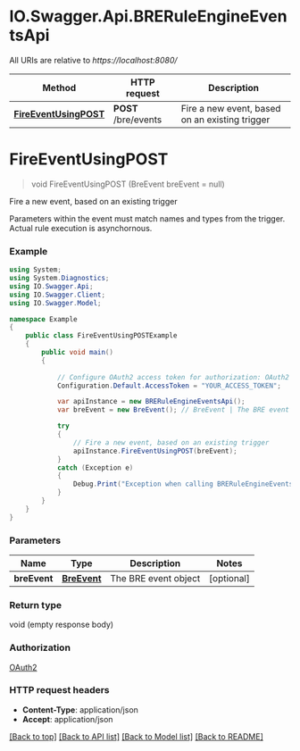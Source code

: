 # IO.Swagger.Api.BRERuleEngineEventsApi

All URIs are relative to *https://localhost:8080/*

Method | HTTP request | Description
------------- | ------------- | -------------
[**FireEventUsingPOST**](BRERuleEngineEventsApi.md#fireeventusingpost) | **POST** /bre/events | Fire a new event, based on an existing trigger


<a name="fireeventusingpost"></a>
# **FireEventUsingPOST**
> void FireEventUsingPOST (BreEvent breEvent = null)

Fire a new event, based on an existing trigger

Parameters within the event must match names and types from the trigger. Actual rule execution is asynchornous.

### Example
```csharp
using System;
using System.Diagnostics;
using IO.Swagger.Api;
using IO.Swagger.Client;
using IO.Swagger.Model;

namespace Example
{
    public class FireEventUsingPOSTExample
    {
        public void main()
        {
            
            // Configure OAuth2 access token for authorization: OAuth2
            Configuration.Default.AccessToken = "YOUR_ACCESS_TOKEN";

            var apiInstance = new BRERuleEngineEventsApi();
            var breEvent = new BreEvent(); // BreEvent | The BRE event object (optional) 

            try
            {
                // Fire a new event, based on an existing trigger
                apiInstance.FireEventUsingPOST(breEvent);
            }
            catch (Exception e)
            {
                Debug.Print("Exception when calling BRERuleEngineEventsApi.FireEventUsingPOST: " + e.Message );
            }
        }
    }
}
```

### Parameters

Name | Type | Description  | Notes
------------- | ------------- | ------------- | -------------
 **breEvent** | [**BreEvent**](BreEvent.md)| The BRE event object | [optional] 

### Return type

void (empty response body)

### Authorization

[OAuth2](../README.md#OAuth2)

### HTTP request headers

 - **Content-Type**: application/json
 - **Accept**: application/json

[[Back to top]](#) [[Back to API list]](../README.md#documentation-for-api-endpoints) [[Back to Model list]](../README.md#documentation-for-models) [[Back to README]](../README.md)

